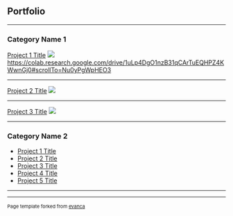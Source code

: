 ## Portfolio

---

### Category Name 1 

[Project 1 Title](/sample_page)
<img src="images/dummy_thumbnail.jpg?raw=true"/>
https://colab.research.google.com/drive/1uLp4DgO1nzB31qCArTuEQHPZ4KWwnGj0#scrollTo=Nu0yPgWpHEO3

---
[Project 2 Title](/pdf/sample_presentation.pdf)
<img src="images/dummy_thumbnail.jpg?raw=true"/>

---
[Project 3 Title](http://example.com/)
<img src="images/dummy_thumbnail.jpg?raw=true"/>

---

### Category Name 2

- [Project 1 Title](http://example.com/)
- [Project 2 Title](http://example.com/)
- [Project 3 Title](http://example.com/)
- [Project 4 Title](http://example.com/)
- [Project 5 Title](http://example.com/)

---




---
<p style="font-size:11px">Page template forked from <a href="https://github.com/evanca/quick-portfolio">evanca</a></p>
<!-- Remove above link if you don't want to attibute -->
